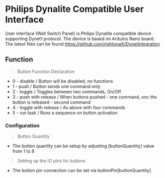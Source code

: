# Philips Dynalite Compatible User Interface 

User interface (Wall Switch Panel) is Philips Dynalite compatible device supporting Dynet1 protocol.
The device is based on Arduino Nano board.
The latest files can be found https://github.com/rightoneX/DynetIntegration

## Function 

>Button Function Declaration
- 0 - disable  / Button will be disabled, no functions
- 1 - push / Button sends one command only
- 2 - toggle / Toggles between two commands, On/Off
- 3 - push with release / When buttons pushed - one command, onc the button is released - second command
- 4 - toggle with release / As above with four commands
- 5 - run task / Runs a sequence on button activation

### Configuration

>Button Quantity
- The button quantity can be setup by adjusting [buttonQuantity] value from 1 to 8 

>Setting up the IO pins for buttons 
- The button pin connection can be set via buttonPin[buttonQuantity]

